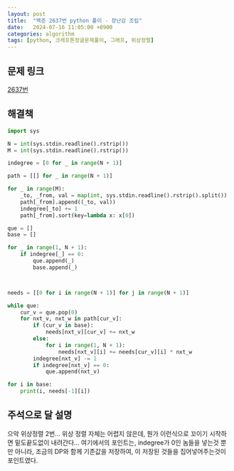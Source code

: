 ```yaml
---
layout: post
title:  "백준 2637번 python 풀이 - 장난감 조립"
date:   2024-07-16 11:05:00 +0900
categories: algorithm
tags: [python, 크래프톤정글문제풀이, 그래프, 위상정렬]
---
```


## 문제 링크
[2637번](https://www.acmicpc.net/problem/2637)

## 해결책
```python
import sys

N = int(sys.stdin.readline().rstrip())
M = int(sys.stdin.readline().rstrip())

indegree = [0 for _ in range(N + 1)]

path = [[] for _ in range(N + 1)]

for _ in range(M):
    _to, _from, val = map(int, sys.stdin.readline().rstrip().split())
    path[_from].append((_to, val))
    indegree[_to] += 1
    path[_from].sort(key=lambda x: x[0])

que = []
base = []

for _ in range(1, N + 1):
    if indegree[_] == 0:
        que.append(_)
        base.append(_)



needs = [[0 for i in range(N + 1)] for j in range(N + 1)]

while que:
    cur_v = que.pop(0)
    for nxt_v, nxt_w in path[cur_v]:
        if (cur_v in base):
            needs[nxt_v][cur_v] += nxt_w
        else:
            for i in range(1, N + 1):
                needs[nxt_v][i] += needs[cur_v][i] * nxt_w
        indegree[nxt_v] -= 1
        if indegree[nxt_v] == 0:
            que.append(nxt_v)

for i in base:
    print(i, needs[-1][i])
```

## 주석으로 달 설명

으악 위상정렬 2번...
위상 정렬 자체는 어렵지 않은데, 뭔가 이런식으로 꼬이기 시작하면 밑도끝도없이 내려간다...
여기에서의 포인트는, indegree가 0인 놈들을 넣는것 뿐만 아니라, 조금의 DP와 함께 기존값을 저장하여, 이 저장된 것들을 집어넣어주는것이 포인트였다.
